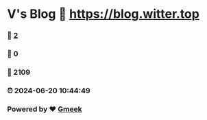 # V's Blog :link: https://blog.witter.top 
### :page_facing_up: [2](https://blog.witter.top/tag.html) 
### :speech_balloon: 0 
### :hibiscus: 2109 
### :alarm_clock: 2024-06-20 10:44:49 
### Powered by :heart: [Gmeek](https://github.com/Meekdai/Gmeek)
